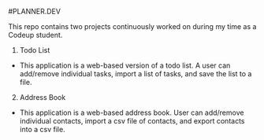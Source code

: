 #PLANNER.DEV

This repo contains two projects continuously worked on during my time as a Codeup student.

1) Todo List
- This application is a web-based version of a todo list. A user can add/remove individual tasks, import a list of tasks, and save the list to a file.

2) Address Book
- This application is a web-based address book. User can add/remove individual contacts, import a csv file of contacts, and export contacts into a csv file.